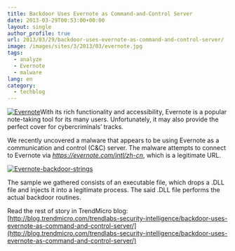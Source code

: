 ```yaml
---
title: Backdoor Uses Evernote as Command-and-Control Server
date: 2013-03-29T00:53:00+00:00
layout: single
author_profile: true
url: 2013/03/29/backdoor-uses-evernote-as-command-and-control-server/
image: /images/sites/3/2013/03/evernote.jpg
tags:
  - analyze
  - Evernote
  - malware
lang: en
category: 
  - techblog
---
```

[![Evernote](http://lh5.ggpht.com/-UZupKZ2CBOQ/UVTezUnrQ1I/AAAAAAAAIDQ/u45IOWgX-Ek/Evernote_thumb.png?imgmax=800 "Evernote")](http://lh3.ggpht.com/-V5AGetYXHzk/UVTevh8EfuI/AAAAAAAAIDI/oy6-Q1Yi0zA/s1600-h/Evernote%25255B2%25255D.png)With its rich functionality and accessibility, Evernote is a popular note-taking tool for its many users. Unfortunately, it may also provide the perfect cover for cybercriminals’ tracks.

We recently uncovered a malware that appears to be using Evernote as a communication and control (C&C) server. The malware attempts to connect to Evernote via _https://evernote.com/intl/zh-cn_, which is a legitimate URL.

[![Evernote-backdoor-strings](http://lh5.ggpht.com/-7-_6LRyj-kc/UVTe5TGjyqI/AAAAAAAAIDg/JSGXpFb9Tcs/Evernote-backdoor-strings_thumb%25255B2%25255D.jpg?imgmax=800 "Evernote-backdoor-strings")](http://lh6.ggpht.com/-WlYuO6mkcEE/UVTe2Cd5cTI/AAAAAAAAIDY/DZStZpDf-54/s1600-h/Evernote-backdoor-strings%25255B5%25255D.jpg)

The sample we gathered consists of an executable file, which drops a .DLL file and injects it into a legitimate process. The said .DLL file performs the actual backdoor routines.

Read the rest of story in TrendMicro blog: [http://blog.trendmicro.com/trendlabs-security-intelligence/backdoor-uses-evernote-as-command-and-control-server/](http://blog.trendmicro.com/trendlabs-security-intelligence/backdoor-uses-evernote-as-command-and-control-server/)